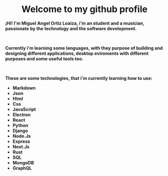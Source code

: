 <h1 align="center">
  <b> Welcome to my github profile </b>
</h1>

**¡Hi! I'm Miguel Angel Ortiz Loaiza, i'm an student and a musician, passionate by the technology and the software development.**

<br>

**Currently i'm learning some languages, with they purpose of building and designing different applications, desktop eviroments with different purposes and some useful tools too.**

<br>

**These are some technologies, that i'm currently learning how to use:**

- **Markdown**
- **Json**
- **Html**
- **Css**
- **JavaScript**
- **Electron**
- **React**
- **Python**
- **Django**
- **Node.Js**
- **Express**
- **Next.Js**
- **Rust**
- **SQL**
- **MongoDB**
- **GraphQL**